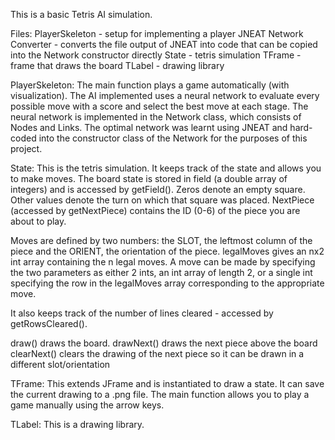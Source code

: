This is a basic Tetris AI simulation.

Files:
PlayerSkeleton - setup for implementing a player
JNEAT Network Converter - converts the file output of JNEAT into code that can be copied into the Network constructor directly
State - tetris simulation
TFrame - frame that draws the board
TLabel - drawing library

PlayerSkeleton:
The main function plays a game automatically (with visualization).
The AI implemented uses a neural network to evaluate every possible move with a score and select the best move at each stage.
The neural network is implemented in the Network class, which consists of Nodes and Links.
The optimal network was learnt using JNEAT and hard-coded into the constructor class of the Network for the purposes of this project.
	
State:
This is the tetris simulation.  It keeps track of the state and allows you to make moves.
The board state is stored in field (a double array of integers) and is accessed by getField().
Zeros denote an empty square.  Other values denote the turn on which that square was placed.
NextPiece (accessed by getNextPiece) contains the ID (0-6) of the piece you are about to play.

Moves are defined by two numbers: the SLOT, the leftmost column of the piece and the ORIENT, the orientation of the piece.
legalMoves gives an nx2 int array containing the n legal moves.
A move can be made by specifying the two parameters as either 2 ints, an int array of length 2, or a single int specifying the row in the legalMoves array corresponding to the appropriate move.

It also keeps track of the number of lines cleared - accessed by getRowsCleared().

draw() draws the board.
drawNext() draws the next piece above the board
clearNext() clears the drawing of the next piece so it can be drawn in a different slot/orientation

TFrame:
This extends JFrame and is instantiated to draw a state.
It can save the current drawing to a .png file.
The main function allows you to play a game manually using the arrow keys.

TLabel:
This is a drawing library.

